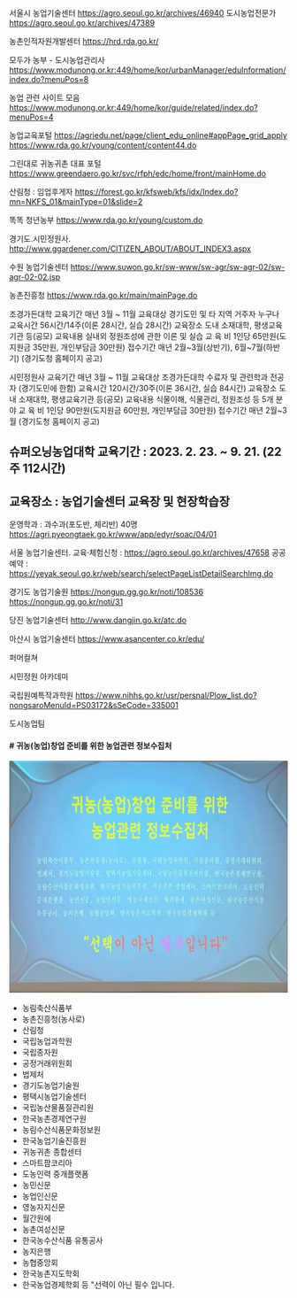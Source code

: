 서울시 농업기술센터
https://agro.seoul.go.kr/archives/46940
도시농업전문가
https://agro.seoul.go.kr/archives/47389

농촌인적자원개발센터
https://hrd.rda.go.kr/

모두가 농부 - 도시농업관리사
https://www.modunong.or.kr:449/home/kor/urbanManager/eduInformation/index.do?menuPos=8

농업 관련 사이트 모음
https://www.modunong.or.kr:449/home/kor/guide/related/index.do?menuPos=4

농업교육포털
https://agriedu.net/page/client_edu_online#appPage_grid_apply
https://www.rda.go.kr/young/content/content44.do

그린대로 귀농귀촌 대표 포털
https://www.greendaero.go.kr/svc/rfph/edc/home/front/mainHome.do

산림청 : 임업후게자
https://forest.go.kr/kfsweb/kfs/idx/Index.do?mn=NKFS_01&mainType=01&slide=2

똑똑 청년농부
https://www.rda.go.kr/young/custom.do

경기도.시민정원사.
http://www.ggardener.com/CITIZEN_ABOUT/ABOUT_INDEX3.aspx

수원 농업기술센터
https://www.suwon.go.kr/sw-www/sw-agr/sw-agr-02/sw-agr-02-02.jsp

농촌진흥청
https://www.rda.go.kr/main/mainPage.do

조경가든대학
교육기간	매년 3월 ~ 11월
교육대상	경기도민 및 타 지역 거주자 누구나
교육시간	56시간/14주(이론 28시간, 실습 28시간)
교육장소	도내 소재대학, 평생교육기관 등(공모)
교육내용	실내외 정원조성에 관한 이론 및 실습
교 육 비	1인당 65만원(도지원금 35만원, 개인부담금 30만원)
접수기간	매년 2월~3월(상반기), 6월~7월(하반기) (경기도청 홈페이지 공고)

시민정원사
교육기간	매년 3월 ~ 11월
교육대상	조경가든대학 수료자 및 관련학과 전공자 (경기도민에 한함)
교육시간	120시간/30주(이론 36시간, 실습 84시간)
교육장소	도내 소재대학, 평생교육기관 등(공모)
교육내용	식물이해, 식물관리, 정원조성 등 5개 분야
교 육 비	1인당 90만원(도지원금 60만원, 개인부담금 30만원)
접수기간	매년 2월~3월 (경기도청 홈페이지 공고)



슈퍼오닝농업대학 
교육기간 : 2023. 2. 23. ~ 9. 21. (22주 112시간)
-
교육장소 : 농업기술센터 교육장 및 현장학습장
-
운영학과 : 과수과(포도반, 체리반) 40명
https://agri.pyeongtaek.go.kr/www/app/edyr/soac/04/01


서울 농업기술센터.
교육·체험신청 : https://agro.seoul.go.kr/archives/47658
공공 예약 : https://yeyak.seoul.go.kr/web/search/selectPageListDetailSearchImg.do

경기도 농업기술원
https://nongup.gg.go.kr/noti/108536
https://nongup.gg.go.kr/noti/31

당진 농업기술센터
http://www.dangjin.go.kr/atc.do

아산시 농업기술센터
https://www.asancenter.co.kr/edu/


퍼머컬쳐

시민정원 아카데미


국립원예특작과학원
https://www.nihhs.go.kr/usr/persnal/Plow_list.do?nongsaroMenuId=PS03172&sSeCode=335001

도시농업팀

#### # 귀농(농업)창업 준비를 위한 농업관련 정보수집처
![](귀농(농업)창업%20준비를%20위한%20농업관련%20정보수집처.jpeg)
  - 농림축산식품부
  - 농촌진흥청(농사로)
  - 산림청
  - 국립농업과학원
  - 국립종자원
  - 공정거래위원회
  - 법제처
  - 경기도농업기술원
  - 평택시농업기술센터
  - 국립농산물품질관리원
  - 한국농촌경제연구원
  - 농림수산식품문화정보원
  - 한국농업기술진흥원
  - 귀농귀촌 종합센터
  - 스마트팜코리아
  - 도농인력 중개플랫폼
  - 농민신문
  - 농업인신문
  - 영농자지신문
  - 월간원에
  - 농촌여성신문
  - 한국농수산식품 유통공사
  - 농지은행
  - 농협중앙회
  - 한국농촌지도학회
  - 한국농업경제학회 등
"선력이 아닌 필수 입니다.

